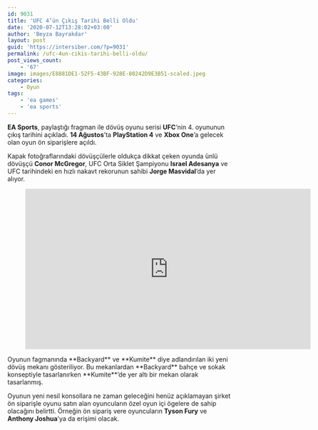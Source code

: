 ```yaml
---
id: 9031
title: 'UFC 4’ün Çıkış Tarihi Belli Oldu'
date: '2020-07-12T13:28:02+03:00'
author: 'Beyza Bayrakdar'
layout: post
guid: 'https://intersiber.com/?p=9031'
permalink: /ufc-4un-cikis-tarihi-belli-oldu/
post_views_count:
    - '67'
image: images/E8881DE1-52F5-43BF-928E-80242D9E3B51-scaled.jpeg
categories:
    - Oyun
tags:
    - 'ea games'
    - 'ea sports'
---
```


**EA Sports**, paylaştığı fragman ile dövüş oyunu serisi **UFC**‘nin 4. oyununun çıkış tarihini açıkladı. **14 Ağustos**’ta **PlayStation 4** ve **Xbox One**’a gelecek olan oyun ön siparişlere açıldı.

Kapak fotoğraflarındaki dövüşçülerle oldukça dikkat çeken oyunda ünlü dövüşçü **Conor McGregor**, UFC Orta Siklet Şampiyonu **Israel Adesanya** ve UFC tarihindeki en hızlı nakavt rekorunun sahibi **Jorge Masvidal**’da yer alıyor.

<figure class="wp-block-embed-youtube wp-block-embed is-type-video is-provider-youtube wp-embed-aspect-16-9 wp-has-aspect-ratio"><div class="wp-block-embed__wrapper"><span class="embed-youtube" style="text-align:center; display: block;"><iframe allowfullscreen="true" class="youtube-player" height="360" src="https://www.youtube.com/embed/GjugTk9ovcI?version=3&rel=1&fs=1&autohide=2&showsearch=0&showinfo=1&iv_load_policy=1&wmode=transparent" style="border:0;" width="640"></iframe></span></div></figure>Oyunun fagmanında **Backyard** ve **Kumite** diye adlandırılan iki yeni dövüş mekanı gösteriliyor. Bu mekanlardan **Backyard** bahçe ve sokak konseptiyle tasarlanırken **Kumite**’de yer altı bir mekan olarak tasarlanmış.

Oyunun yeni nesil konsollara ne zaman geleceğini henüz açıklamayan şirket ön siparişle oyunu satın alan oyuncuların özel oyun içi ögelere de sahip olacağını belirtti. Örneğin ön sipariş vere oyuncuların **Tyson Fury** ve **Anthony Joshua**’ya da erişimi olacak.